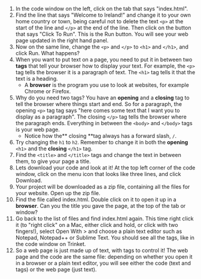 1. In the code window on the left, click on the tab that says "index.html".
2. Find the line that says "Welcome to Ireland!" and change it to your own home country or town, being careful not to delete the text `<p>` at the start of the line and `</p>` at the end of the line. Then click on the button that says "Click To Run". This is the Run button. You will see your web page updated in the right hand panel.
3. Now on the same line, change the `<p>` and `</p>` to `<h1>` and `</h1>`, and click Run. What happens?
4. When you want to put text on a page, you need to put it in between two **tags** that tell your browser how to display your text. For example, the `<p>` tag tells the browser it is a paragraph of text. The `<h1>` tag tells it that the text is a heading.
   * A **browser** is the program you use to look at websites, for example Chrome or Firefox.
5. Why do you need two tags? You have an **opening** and a **closing** tag to tell the browser where things start and end. So for a paragraph, the opening `<p>` tag tag says "here comes some text that I want you to display as a paragraph". The closing `</p>` tag tells the browser where the paragraph ends. Everything in between the `<body>` and `</body>` tags is your web page. 
   * Notice how the** closing **tag always has a forward slash, `/`.
6. Try changing the `h1` to `h2`. Remember to change it in both the **opening** `<h1>` and the **closing** `</h1>` tag.
7. Find the `<title>` and `</title>` tags and change the text in between them, to give your page a title.
8. Lets download your code and look at it! At the top left corner of the code window, click on the menu icon that looks like three lines, and click Download.
9. Your project will be downloaded as a zip file, containing all the files for your website. Open up the zip file.
10. Find the file called index.html. Double click on it to open it up in a **browser**. Can you the title you gave the page, at the top of the tab or window?
11. Go back to the list of files and find index.html again. This time right click it \(to "right click" on a Mac, either click and hold, or click with two fingers!\), select Open With &gt; and choose a plain text editor such as Notepad, Notepad++ or Sublime Text. You should see all the tags, like in the code window on Trinket.
12. So a web page is just made up of text, with tags to control it! The web page and the code are the same file: depending on whether you open it in a browser or a plain text editor, you will see either the code \(text and tags\) or the web page \(just text\).




